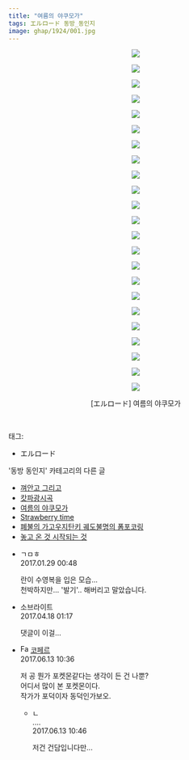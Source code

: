 ```yaml
---
title: "여름의 야쿠모가"
tags: エルロード 동방_동인지
image: ghap/1924/001.jpg
---
```

<div class="article">
<p style="text-align: center; clear: none; float: none;"><img src="{{ site.nasurl }}/ghap/1924/001.jpg"/></p>
<p style="text-align: center; clear: none; float: none;"><img src="{{ site.nasurl }}/ghap/1924/002.jpg"/></p>
<p style="text-align: center; clear: none; float: none;"><img src="{{ site.nasurl }}/ghap/1924/003.jpg"/></p>
<p style="text-align: center; clear: none; float: none;"><img src="{{ site.nasurl }}/ghap/1924/004.jpg"/></p>
<p style="text-align: center; clear: none; float: none;"><img src="{{ site.nasurl }}/ghap/1924/005.jpg"/></p>
<p style="text-align: center; clear: none; float: none;"><img src="{{ site.nasurl }}/ghap/1924/006.jpg"/></p>
<p style="text-align: center; clear: none; float: none;"><img src="{{ site.nasurl }}/ghap/1924/007.jpg"/></p>
<p style="text-align: center; clear: none; float: none;"><img src="{{ site.nasurl }}/ghap/1924/008.jpg"/></p>
<p style="text-align: center; clear: none; float: none;"><img src="{{ site.nasurl }}/ghap/1924/009.jpg"/></p>
<p style="text-align: center; clear: none; float: none;"><img src="{{ site.nasurl }}/ghap/1924/010.jpg"/></p>
<p style="text-align: center; clear: none; float: none;"><img src="{{ site.nasurl }}/ghap/1924/011.jpg"/></p>
<p style="text-align: center; clear: none; float: none;"><img src="{{ site.nasurl }}/ghap/1924/012.jpg"/></p>
<p style="text-align: center; clear: none; float: none;"><img src="{{ site.nasurl }}/ghap/1924/013.jpg"/></p>
<p style="text-align: center; clear: none; float: none;"><img src="{{ site.nasurl }}/ghap/1924/014.jpg"/></p>
<p style="text-align: center; clear: none; float: none;"><img src="{{ site.nasurl }}/ghap/1924/015.jpg"/></p>
<p style="text-align: center; clear: none; float: none;"><img src="{{ site.nasurl }}/ghap/1924/016.jpg"/></p>
<p style="text-align: center; clear: none; float: none;"><img src="{{ site.nasurl }}/ghap/1924/017.jpg"/></p>
<p style="text-align: center; clear: none; float: none;"><img src="{{ site.nasurl }}/ghap/1924/018.jpg"/></p>
<p style="text-align: center; clear: none; float: none;"><img src="{{ site.nasurl }}/ghap/1924/019.jpg"/></p>
<p style="text-align: center; clear: none; float: none;"><img src="{{ site.nasurl }}/ghap/1924/020.jpg"/></p>
<p style="text-align: center; clear: none; float: none;"><img src="{{ site.nasurl }}/ghap/1924/021.jpg"/></p>
<p style="text-align: center; clear: none; float: none;"><img src="{{ site.nasurl }}/ghap/1924/022.jpg"/></p>
<p style="text-align: center; clear: none; float: none;"><img src="{{ site.nasurl }}/ghap/1924/023.jpg"/></p>
<p style="text-align: center; clear: none; float: none;">[エルロード] 여름의 야쿠모가</p>
<p><br/></p>
</div><div class="tagTrail">
<p>태그: </p>
<ul>
<li>エルロード</li>
</ul>
</div><div class="another">
<p>'동방 동인지' 카테고리의 다른 글</p>
<ul>
<li><a href="/2016-08-31-ghap_1927">껴안고 그리고</a></li>
<li><a href="/2016-08-31-ghap_1926">캇파광시곡</a></li>
<li><a href="/2016-08-30-ghap_1924">여름의 야쿠모가</a></li>
<li><a href="/2016-08-30-ghap_1923">Strawberry time</a></li>
<li><a href="/2016-08-30-ghap_1922">폐불의 가고우지탄키 궤도불명의 폼포코링</a></li>
<li><a href="/2016-08-30-ghap_1921">놓고 온 것 시작되는 것</a></li>
</ul>
</div><div class="cb_module cb_fluid">
<div class="cb_wrt cb_profile">
<div class="comment">
<ul>
<li class="cb_thumb_off" id="comment14902093">
<div class="cb_comment_area">
<div class="cb_info_area">
<div class="cb_section">
<span class="cb_nick_name">ㄱㅁㅎ</span>
</div>
<div class="cb_section">
<span class="cb_date">2017.01.29 00:48 </span>
</div>
</div>
<div class="cb_dsc_comment">
<p class="cb_dsc">
											란이 수영복을 입은 모습...<br/>
천박하지만... '발기'.. 해버리고 말았습니다.
										</p>
</div>
</div></li>
<li class="cb_thumb_off" id="comment14967551">
<div class="cb_comment_area">
<div class="cb_info_area">
<div class="cb_section">
<span class="cb_nick_name">소브라이트</span>
</div>
<div class="cb_section">
<span class="cb_date">2017.04.18 01:17 </span>
</div>
</div>
<div class="cb_dsc_comment">
<p class="cb_dsc">
											댓글이 이걸...<br/>
</p>
</div>
</div></li>
<li class="cb_thumb_off" id="comment15012542">
<div class="cb_comment_area">
<div class="cb_info_area">
<div class="cb_section">
<span class="cb_nick_name"><img alt="Favicon of http://blog.naver.com/berpo77/221020138237" height="16" onerror="this.onerror=null;this.parentNode.removeChild(this)" src="http://blog.naver.com/favicon.ico" width="16"/> <a href="http://blog.naver.com/berpo77/221020138237" onclick="return openLinkInNewWindow(this)">코페르</a></span>
</div>
<div class="cb_section">
<span class="cb_date">2017.06.13 10:36 </span>
</div>
</div>
<div class="cb_dsc_comment">
<p class="cb_dsc">
											저 공 뭔가 포켓몬같다는 생각이 든 건 나뿐? <br/>
어디서 많이 본 포켓몬이다.<br/>
작가가 포덕이자 동덕인가보오. 
										</p>
</div>
<ul>
<li class="cb_thumb_off" id="comment15012551">
<span class="cb_bu_subnode">ㄴ</span>
<div class="cb_comment_area">
<div class="cb_info_area">
<div class="cb_section">
<span class="cb_nick_name">....</span>
</div>
<div class="cb_section">
<span class="cb_date">2017.06.13 10:46 </span>
</div>
</div>
<div class="cb_dsc_comment">
<p class="cb_dsc">
																저건 건담입니다만...
															</p>
</div>
</div>
</li>
</ul>
</div></li>
</ul>
</div>
</div><!-- commentList close -->
</div>